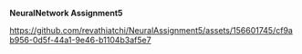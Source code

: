 **NeuralNetwork Assignment5**

https://github.com/revathiatchi/NeuralAssignment5/assets/156601745/cf9ab956-0d5f-44a1-9e46-b1104b3af5e7



